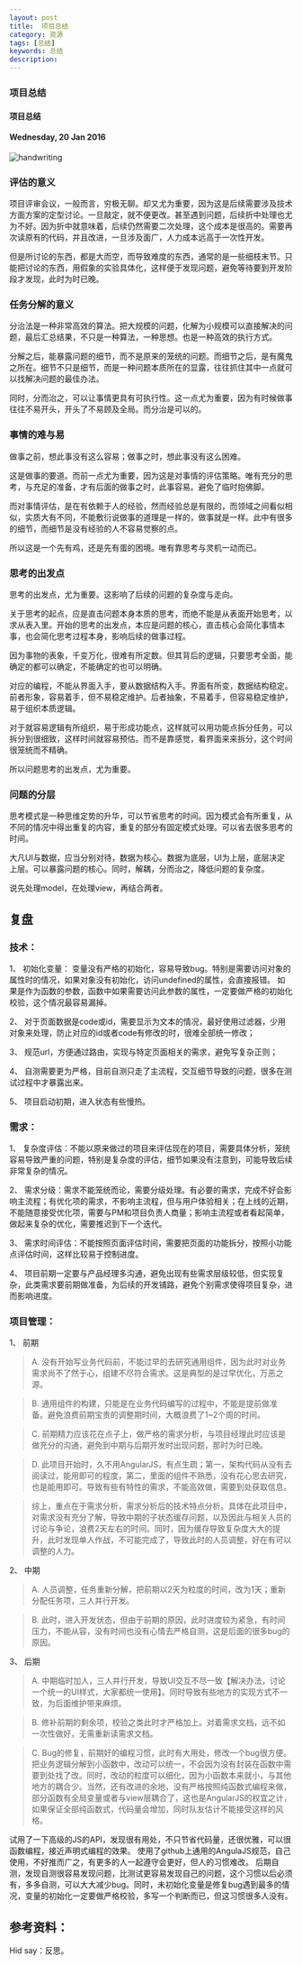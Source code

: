 ```yaml
---
layout: post
title:  项目总结
category: 资源
tags: [总结]
keywords: 总结
description: 
---
```


### 项目总结

#### 项目总结

#### Wednesday, 20 Jan 2016

![handwriting](/../../assets/img/resource/2016/handwriting.jpg)

### 评估的意义

项目评审会议，一般而言，穷极无聊。却又尤为重要，因为这是后续需要涉及技术方面方案的定型讨论。一旦敲定，就不便更改。甚至遇到问题，后续折中处理也尤为不好。因为折中就意味着，后续仍然需要二次处理，这个成本是很高的。需要再次读原有的代码，并且改进，一旦涉及面广，人力成本远高于一次性开发。

但是所讨论的东西，都是大而空，而导致难度的东西，通常的是一些细枝末节。只能把讨论的东西，用假象的实验具体化，这样便于发现问题，避免等待要到开发阶段才发现，此时为时已晚。

### 任务分解的意义

分治法是一种非常高效的算法。把大规模的问题，化解为小规模可以直接解决的问题，最后汇总结果，不只是一种算法，一种思想。也是一种高效的执行方式。

分解之后，能暴露问题的细节，而不是原来的笼统的问题。而细节之后，是有魔鬼之所在。细节不只是细节，而是一种问题本质所在的显露，往往抓住其中一点就可以找解决问题的最佳办法。

同时，分而治之，可以让事情更具有可执行性。这一点尤为重要，因为有时候做事往往不易开头，开头了不易顾及全局。而分治是可以的。

### 事情的难与易

做事之前，想此事没有这么容易；做事之时，想此事没有这么困难。

这是做事的要道。而前一点尤为重要，因为这是对事情的评估策略。唯有充分的思考，与充足的准备，才有后面的做事之时，此事容易。避免了临时抱佛脚。

而对事情评估，是在有依赖于人的经验，然而经验总是有限的，而领域之间看似相似，实质大有不同，不能敷衍说做事的道理是一样的，做事就是一样。此中有很多的细节，而细节是没有经验的人不容易觉察的点。

所以这是一个先有鸡，还是先有蛋的困境。唯有靠思考与灵机一动而已。

### 思考的出发点

思考的出发点，尤为重要。这影响了后续的问题的复杂度与走向。

关于思考的起点，应是直击问题本身本质的思考，而绝不能是从表面开始思考，以求从表入里。开始的思考的出发点，本应是问题的核心，直击核心会简化事情本事，也会简化思考过程本身，影响后续的做事过程。

因为事物的表象，千变万化，很难有所定数。但其背后的逻辑，只要思考全面，能确定的都可以确定，不能确定的也可以明确。

对应的编程，不能从界面入手，要从数据结构入手。界面有所变，数据结构稳定。前者形象，容易着手，但不易稳定维护。后者抽象，不易着手，但容易稳定维护，易于组织本质逻辑。

对于就容易逻辑有所组织，易于形成功能点，这样就可以用功能点拆分任务，可以拆分到很细致，这样时间就容易预估。而不是靠感觉，看界面来来拆分，这个时间很笼统而不精确。

所以问题思考的出发点，尤为重要。


### 问题的分层

思考模式是一种思维定势的升华，可以节省思考的时间。因为模式会有所重复，从不同的情况中得出重复的内容，重复的部分有固定模式处理。可以省去很多思考的时间。

大凡UI与数据，应当分别对待，数据为核心。数据为底层，UI为上层，底层决定上层。可以暴露问题的核心。同时，解耦，分而治之，降低问题的复杂度。

说先处理model，在处理view，再结合两者。

## 复盘

### 技术：

1、	初始化变量：
变量没有严格的初始化，容易导致bug。特别是需要访问对象的属性时的情况，如果对象没有初始化，访问undefined的属性，会直接报错。
如果是作为函数的参数，函数中如果需要访问此参数的属性，一定要做严格的初始化校验，这个情况最容易漏掉。

2、	对于页面数据是code或id，需要显示为文本的情况，最好使用过滤器，少用对象来处理，防止对应的id或者code有修改的时，很难全部统一修改；

3、	规范url，方便通过路由，实现与特定页面相关的需求，避免写复杂正则；

4、	自测需要更为严格，目前自测只走了主流程，交互细节导致的问题，很多在测试过程中才暴露出来。

5、	项目启动初期，进入状态有些慢热。


### 需求：

1、	复杂度评估：不能以原来做过的项目来评估现在的项目，需要具体分析，笼统容易导致严重的问题，特别是复杂度的评估，细节如果没有注意到，可能导致后续非常复杂的情况。

2、	需求分级：需求不能笼统而论，需要分级处理。有必要的需求，完成不好会影响主流程；有优化项的需求，不影响主流程，但与用户体验相关；在上线的近期，不能随意接受优化项，需要与PM和项目负责人商量；影响主流程或者看起简单，做起来复杂的优化，需要推迟到下一个迭代。

3、	需求时间评估：不能按照页面评估时间，需要把页面的功能拆分，按照小功能点评估时间，这样比较易于控制进度。

4、	项目前期一定要与产品经理多沟通，避免出现有些需求层级较低，但实现复杂，此类需求要前期做准备，为后续的开发铺路，避免个别需求使得项目复杂，进而影响进度。

### 项目管理：

1、	前期

> A.	没有开始写业务代码前，不能过早的去研究通用组件，因为此时对业务需求尚不了然于心，组建不尽符合需求。这是典型的是过早优化，万恶之源。

> B.	通用组件的构建，只能是在业务代码编写的过程中，不能是提前做准备。避免浪费前期宝贵的调整期时间，大概浪费了1~2个周的时间。

> C.	前期精力应该花在点子上，做严格的需求分析，与项目经理此时应该是做充分的沟通，避免到中期与后期开发时出现问题，那时为时已晚。

> D.	此项目开始时，久不用AngularJS，有点生疏；第一，架构代码从没有去阅读过，能用即可的程度，第二，里面的组件不熟悉，没有花心思去研究，也是能用即可。导致有些有特性的需求，不能高效做，需要到处获取信息。

> 综上，重点在于需求分析，需求分析后的技术特点分析。具体在此项目中，对需求没有充分了解，导致中期的子状态缓存问题，以及因此与相关人员的讨论与争论，浪费2天左右的时间。同时，因为缓存导致复杂度大大的提升，此时发现单人作战，不可能完成了，导致此时的人员调整，好在有可以调整的人力。

2、	中期

> A.	人员调整，任务重新分解，把前期以2天为粒度的时间，改为1天；重新分配任务项，三人并行开发。

> B.	此时，进入开发状态，但由于前期的原因，此时进度较为紧急，有时间压力，不能从容，没有时间也没有心情去严格自测，这是后面的很多bug的原因。

3、	后期

> A.	中期临时加人，三人并行开发，导致UI交互不尽一致【解决办法，讨论一个统一的UI样式，大家都统一使用】。同时导致有些地方的实现方式不一致，为后面维护带来麻烦。

> B.	修补前期的剩余项，校验之类此时才严格加上。对着需求文档，远不如一次性做好，无需重新读需求文档。

> C.	Bug的修复，前期好的编程习惯，此时有大用处，修改一个bug很方便。把业务逻辑分解到小函数中，改动可以统一，不会因为没有封装在函数中需要到处找了改。同时，改动的粒度可以细化，因为小函数本来就小，与其他地方的耦合少。当然，还有改进的余地，没有严格按照纯函数式编程来做，部分函数有全局变量或者与view层耦合了，这也是AngularJS的权宜之计，如果保证全部纯函数式，代码量会增加，同时队友估计不能接受这样的风格。

试用了一下高级的JS的API，发现很有用处，不只节省代码量，还很优雅，可以很函数编程，接近声明式编程的效果。
使用了github上通用的AngulaJS规范，自己使用，不好推而广之，有更多的人一起遵守会更好，但人的习惯难改。
后期自测，发现自测很容易发现问题，比测试更容易发现自己的问题，这个习惯以后必须有，多多自测，可以大大减少bug。同时，未初始化变量是修复bug遇到最多的情况，变量的初始化一定要做严格校验，多写一个判断而已，但这习惯很多人没有。



## 参考资料：


Hid say：反思。
